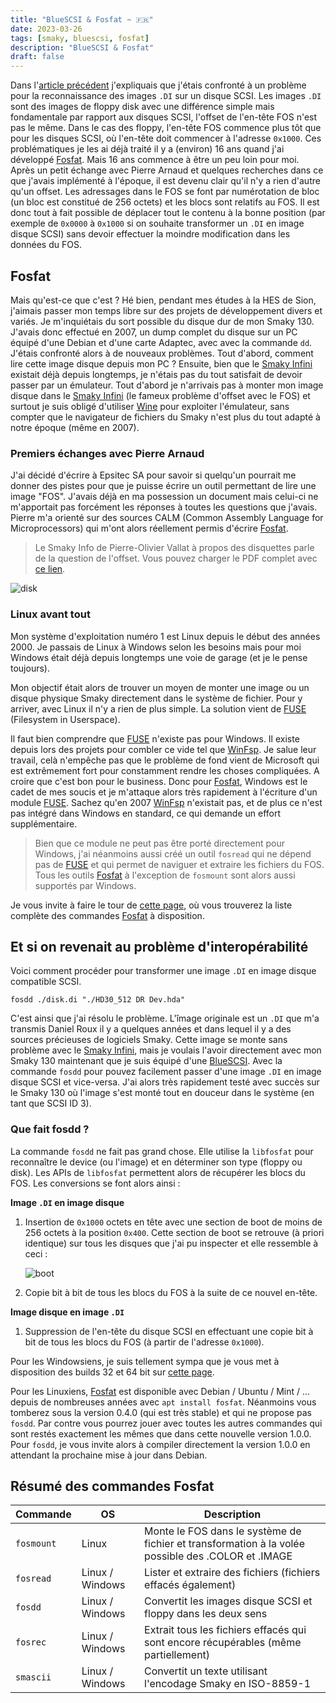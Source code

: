 ```yaml
---
title: "BlueSCSI & Fosfat ~ 🇫🇷"
date: 2023-03-26
tags: [smaky, bluescsi, fosfat]
description: "BlueSCSI & Fosfat"
draft: false
---
```


Dans l'[article précédent][6] j'expliquais que j'étais confronté à un problème
pour la reconnaissance des images `.DI` sur un disque SCSI. Les images `.DI`
sont des images de floppy disk avec une différence simple mais fondamentale par
rapport aux disques SCSI, l'offset de l'en-tête FOS n'est pas le même. Dans le
cas des floppy, l'en-tête FOS commence plus tôt que pour les disques SCSI, où
l'en-tête doit commencer à l'adresse `0x1000`. Ces problématiques je les ai déjà
traité il y a (environ) 16 ans quand j'ai développé [Fosfat][1]. Mais 16 ans
commence à être un peu loin pour moi. Après un petit échange avec Pierre Arnaud
et quelques recherches dans ce que j'avais implémenté à l'époque, il est devenu
clair qu'il n'y a rien d'autre qu'un offset. Les adressages dans le FOS se font
par numérotation de bloc (un bloc est constitué de 256 octets) et les blocs sont
relatifs au FOS. Il est donc tout à fait possible de déplacer tout le contenu à
la bonne position (par exemple de `0x0000` à `0x1000` si on souhaite transformer
un `.DI` en image disque SCSI) sans devoir effectuer la moindre modification
dans les données du FOS.

## Fosfat

Mais qu'est-ce que c'est ? Hé bien, pendant mes études à la HES de Sion,
j'aimais passer mon temps libre sur des projets de développement divers et
variés. Je m'inquiétais du sort possible du disque dur de mon Smaky 130. J'avais
donc effectué en 2007, un dump complet du disque sur un PC équipé d'une Debian
et d'une carte Adaptec, avec avec la commande `dd`. J'étais confronté alors à de
nouveaux problèmes. Tout d'abord, comment lire cette image disque depuis mon PC
? Ensuite, bien que le [Smaky Infini][2] existait déjà depuis longtemps, je
n'étais pas du tout satisfait de devoir passer par un émulateur. Tout d'abord je
n'arrivais pas à monter mon image disque dans le [Smaky Infini][2] (le fameux
problème d'offset avec le FOS) et surtout je suis obligé d'utiliser [Wine][9]
pour exploiter l'émulateur, sans compter que le navigateur de fichiers du Smaky
n'est plus du tout adapté à notre époque (même en 2007).

### Premiers échanges avec Pierre Arnaud

J'ai décidé d'écrire à Epsitec SA pour savoir si quelqu'un pourrait me donner
des pistes pour que je puisse écrire un outil permettant de lire une image
"FOS". J'avais déjà en ma possession un document mais celui-ci ne m'apportait
pas forcément les réponses à toutes les questions que j'avais. Pierre m'a
orienté sur des sources CALM (Common Assembly Language for Microprocessors) qui
m'ont alors réellement permis d'écrire [Fosfat][1].

> Le Smaky Info de Pierre-Olivier Vallat à propos des disquettes parle de la
> question de l'offset. Vous pouvez charger le PDF complet avec [ce lien][10].

![disk](/img/disk.jpg)

### Linux avant tout

Mon système d'exploitation numéro 1 est Linux depuis le début des années 2000.
Je passais de Linux à Windows selon les besoins mais pour moi Windows était déjà
depuis longtemps une voie de garage (et je le pense toujours).

Mon objectif était alors de trouver un moyen de monter une image ou un disque
physique Smaky directement dans le système de fichier. Pour y arriver, avec
Linux il n'y a rien de plus simple. La solution vient de [FUSE][3] (Filesystem
in Userspace).

Il faut bien comprendre que [FUSE][3] n'existe pas pour Windows. Il existe
depuis lors des projets pour combler ce vide tel que [WinFsp][4]. Je salue leur
travail, celà n'empêche pas que le problème de fond vient de Microsoft qui est
extrêmement fort pour constamment rendre les choses compliquées. A croire que
c'est bon pour le business. Donc pour [Fosfat][1], Windows est le cadet de mes
soucis et je m'attaque alors très rapidement à l'écriture d'un module [FUSE][3].
Sachez qu'en 2007 [WinFsp][4] n'existait pas, et de plus ce n'est pas intégré
dans Windows en standard, ce qui demande un effort supplémentaire.

> Bien que ce module ne peut pas être porté directement pour Windows, j'ai
> néanmoins aussi créé un outil `fosread` qui ne dépend pas de [FUSE][3] et qui
> permet de naviguer et extraire les fichiers du FOS. Tous les outils
> [Fosfat][1] à l'exception de `fosmount` sont alors aussi supportés par
> Windows.

Je vous invite à faire le tour de [cette page][5], où vous trouverez la liste
complète des commandes [Fosfat][1] à disposition.

## Et si on revenait au problème d'interopérabilité

Voici comment procéder pour transformer une image `.DI` en image disque
compatible SCSI.

```
fosdd ./disk.di "./HD30_512 DR Dev.hda"
```

C'est ainsi que j'ai résolu le problème. L'îmage originale est un `.DI` que m'a
transmis Daniel Roux il y a quelques années et dans lequel il y a des sources
précieuses de logiciels Smaky. Cette image se monte sans problème avec le [Smaky
Infini][2], mais je voulais l'avoir directement avec mon Smaky 130 maintenant
que je suis équipé d'une [BlueSCSI][7]. Avec la commande `fosdd` pour pouvez
facilement passer d'une image `.DI` en image disque SCSI et vice-versa. J'ai
alors très rapidement testé avec succès sur le Smaky 130 où l'image s'est monté
tout en douceur dans le système (en tant que SCSI ID 3).

### Que fait fosdd ?

La commande `fosdd` ne fait pas grand chose. Elle utilise la `libfosfat` pour
reconnaître le device (ou l'image) et en déterminer son type (floppy ou disk).
Les APIs de `libfosfat` permettent alors de récupérer les blocs du FOS. Les
conversions se font alors ainsi :

**Image `.DI` en image disque**

1. Insertion de `0x1000` octets en tête avec une section de boot de moins de 256
   octets à la position `0x400`. Cette section de boot se retrouve (à priori
   identique) sur tous les disques que j'ai pu inspecter et elle ressemble à
   ceci :

   ![boot](/img/boot.png)

2. Copie bit à bit de tous les blocs du FOS à la suite de ce nouvel en-tête.

**Image disque en image `.DI`**

1. Suppression de l'en-tête du disque SCSI en effectuant une copie bit à bit de
   tous les blocs du FOS (à partir de l'adresse `0x1000`).

Pour les Windowsiens, je suis tellement sympa que je vous met à disposition des
builds 32 et 64 bit sur [cette page][8].

Pour les Linuxiens, [Fosfat][1] est disponible avec Debian / Ubuntu / Mint / ...
depuis de nombreuses années avec `apt install fosfat`. Néanmoins vous tomberez
sous la version 0.4.0 (qui est très stable) et qui ne propose pas `fosdd`. Par
contre vous pourrez jouer avec toutes les autres commandes qui sont restés
exactement les mêmes que dans cette nouvelle version 1.0.0. Pour `fosdd`, je
vous invite alors à compiler directement la version 1.0.0 en attendant la
prochaine mise à jour dans Debian.

## Résumé des commandes Fosfat

| Commande   | OS              | Description                                                                                        |
| ---------- | --------------- | -------------------------------------------------------------------------------------------------- |
| `fosmount` | Linux           | Monte le FOS dans le système de fichier et transformation à la volée possible des .COLOR et .IMAGE |
| `fosread`  | Linux / Windows | Lister et extraire des fichiers (fichiers effacés également)                                       |
| `fosdd`    | Linux / Windows | Convertit les images disque SCSI et floppy dans les deux sens                                      |
| `fosrec`   | Linux / Windows | Extrait tous les fichiers effacés qui sont encore récupérables (même partiellement)                |
| `smascii`  | Linux / Windows | Convertit un texte utilisant l'encodage Smaky en ISO-8859-1                                        |

[1]: https://github.com/Skywalker13/Fosfat
[2]: https://www.smaky.ch/infini
[3]: https://en.wikipedia.org/wiki/Filesystem_in_Userspace
[4]: https://github.com/winfsp/winfsp
[5]: https://skywalker13.github.io/Fosfat/
[6]: /posts/2023.03.19_bluescsi/
[7]: https://bluescsi.com/
[8]: https://github.com/Skywalker13/Fosfat/releases/tag/v1.0.0
[9]: https://www.winehq.org
[10]: /pdf/smaky-info_les-disquettes.pdf
